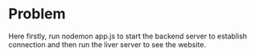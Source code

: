 # Problem

Here firstly, run nodemon app.js to start the backend server to establish connection and then run the liver server to see the website.
